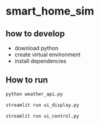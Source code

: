 # smart_home_sim
## how to develop
- download python
- create virtual environment
- install dependencies 
## How to run
```bash
python weather_api.py
```
```bash
streamlit run ui_display.py
```
```bash
streamlit run ui_control.py
```